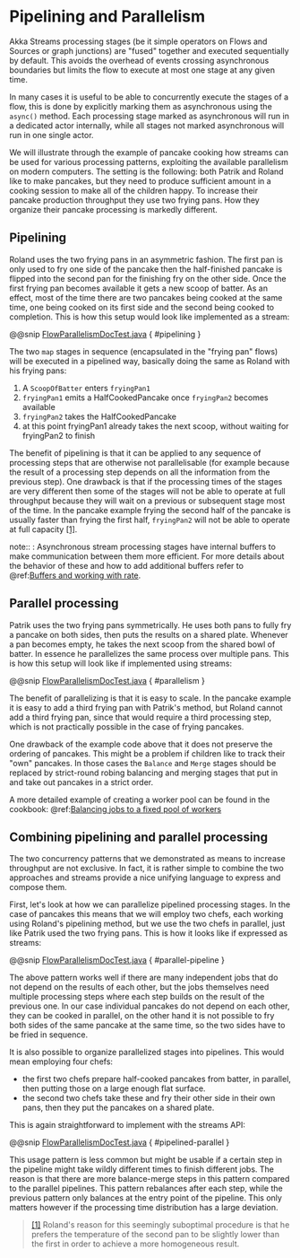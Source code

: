 # Pipelining and Parallelism

Akka Streams processing stages (be it simple operators on Flows and Sources or graph junctions) are "fused" together
and executed sequentially by default. This avoids the overhead of events crossing asynchronous boundaries but
limits the flow to execute at most one stage at any given time.

In many cases it is useful to be able to concurrently execute the stages of a flow, this is done by explicitly marking
them as asynchronous using the `async()` method. Each processing stage marked as asynchronous will run in a
dedicated actor internally, while all stages not marked asynchronous will run in one single actor.

We will illustrate through the example of pancake cooking how streams can be used for various processing patterns,
exploiting the available parallelism on modern computers. The setting is the following: both Patrik and Roland
like to make pancakes, but they need to produce sufficient amount in a cooking session to make all of the children
happy. To increase their pancake production throughput they use two frying pans. How they organize their pancake
processing is markedly different.

## Pipelining

Roland uses the two frying pans in an asymmetric fashion. The first pan is only used to fry one side of the
pancake then the half-finished pancake is flipped into the second pan for the finishing fry on the other side.
Once the first frying pan becomes available it gets a new scoop of batter. As an effect, most of the time there
are two pancakes being cooked at the same time, one being cooked on its first side and the second being cooked to
completion.
This is how this setup would look like implemented as a stream:

@@snip [FlowParallelismDocTest.java]($code$/java/jdocs/stream/FlowParallelismDocTest.java) { #pipelining }

The two `map` stages in sequence (encapsulated in the "frying pan" flows) will be executed in a pipelined way,
basically doing the same as Roland with his frying pans:

>
 1. A `ScoopOfBatter` enters `fryingPan1`
 2. `fryingPan1` emits a HalfCookedPancake once `fryingPan2` becomes available
 3. `fryingPan2` takes the HalfCookedPancake
 4. at this point fryingPan1 already takes the next scoop, without waiting for fryingPan2 to finish

The benefit of pipelining is that it can be applied to any sequence of processing steps that are otherwise not
parallelisable (for example because the result of a processing step depends on all the information from the previous
step). One drawback is that if the processing times of the stages are very different then some of the stages will not
be able to operate at full throughput because they will wait on a previous or subsequent stage most of the time. In the
pancake example frying the second half of the pancake is usually faster than frying the first half, `fryingPan2` will
not be able to operate at full capacity <a id="^1" href="#1">[1]</a>.

note::
: Asynchronous stream processing stages have internal buffers to make communication between them more efficient.
For more details about the behavior of these and how to add additional buffers refer to @ref:[Buffers and working with rate](stream-rate.md).


## Parallel processing

Patrik uses the two frying pans symmetrically. He uses both pans to fully fry a pancake on both sides, then puts
the results on a shared plate. Whenever a pan becomes empty, he takes the next scoop from the shared bowl of batter.
In essence he parallelizes the same process over multiple pans. This is how this setup will look like if implemented
using streams:

@@snip [FlowParallelismDocTest.java]($code$/java/jdocs/stream/FlowParallelismDocTest.java) { #parallelism }

The benefit of parallelizing is that it is easy to scale. In the pancake example
it is easy to add a third frying pan with Patrik's method, but Roland cannot add a third frying pan,
since that would require a third processing step, which is not practically possible in the case of frying pancakes.

One drawback of the example code above that it does not preserve the ordering of pancakes. This might be a problem
if children like to track their "own" pancakes. In those cases the `Balance` and `Merge` stages should be replaced
by strict-round robing balancing and merging stages that put in and take out pancakes in a strict order.

A more detailed example of creating a worker pool can be found in the cookbook: @ref:[Balancing jobs to a fixed pool of workers](stream-cookbook.md#cookbook-balance)

## Combining pipelining and parallel processing

The two concurrency patterns that we demonstrated as means to increase throughput are not exclusive.
In fact, it is rather simple to combine the two approaches and streams provide
a nice unifying language to express and compose them.

First, let's look at how we can parallelize pipelined processing stages. In the case of pancakes this means that we
will employ two chefs, each working using Roland's pipelining method, but we use the two chefs in parallel, just like
Patrik used the two frying pans. This is how it looks like if expressed as streams:

@@snip [FlowParallelismDocTest.java]($code$/java/jdocs/stream/FlowParallelismDocTest.java) { #parallel-pipeline }

The above pattern works well if there are many independent jobs that do not depend on the results of each other, but
the jobs themselves need multiple processing steps where each step builds on the result of
the previous one. In our case individual pancakes do not depend on each other, they can be cooked in parallel, on the
other hand it is not possible to fry both sides of the same pancake at the same time, so the two sides have to be fried
in sequence.

It is also possible to organize parallelized stages into pipelines. This would mean employing four chefs:

>
 * the first two chefs prepare half-cooked pancakes from batter, in parallel, then putting those on a large enough
flat surface.
 * the second two chefs take these and fry their other side in their own pans, then they put the pancakes on a shared
plate.

This is again straightforward to implement with the streams API:

@@snip [FlowParallelismDocTest.java]($code$/java/jdocs/stream/FlowParallelismDocTest.java) { #pipelined-parallel }

This usage pattern is less common but might be usable if a certain step in the pipeline might take wildly different
times to finish different jobs. The reason is that there are more balance-merge steps in this pattern
compared to the parallel pipelines. This pattern rebalances after each step, while the previous pattern only balances
at the entry point of the pipeline. This only matters however if the processing time distribution has a large
deviation.

> <a id="1" href="#^1">[1]</a> Roland's reason for this seemingly suboptimal procedure is that he prefers the temperature of the second pan
to be slightly lower than the first in order to achieve a more homogeneous result.